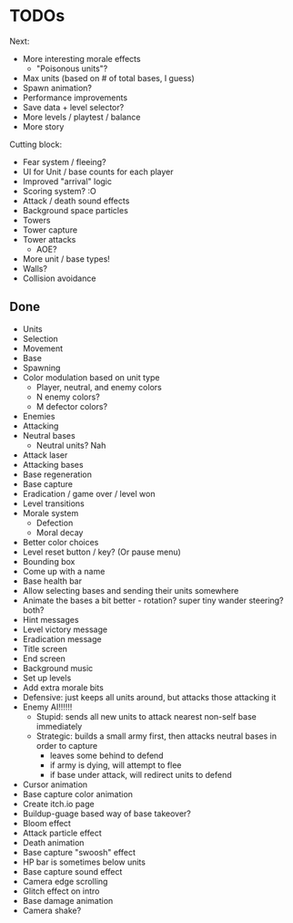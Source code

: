 # TODOs

Next:
- More interesting morale effects
  - "Poisonous units"?
- Max units (based on # of total bases, I guess)
- Spawn animation?
- Performance improvements
- Save data + level selector?
- More levels / playtest / balance
- More story

Cutting block:
- Fear system / fleeing?
- UI for Unit / base counts for each player
- Improved "arrival" logic
- Scoring system? :O
- Attack / death sound effects
- Background space particles
- Towers
- Tower capture
- Tower attacks
  - AOE?
- More unit / base types!
- Walls?
- Collision avoidance

## Done

- Units
- Selection
- Movement
- Base
- Spawning
- Color modulation based on unit type
  - Player, neutral, and enemy colors
  - N enemy colors?
  - M defector colors?
- Enemies
- Attacking
- Neutral bases
  - Neutral units? Nah
- Attack laser
- Attacking bases
- Base regeneration
- Base capture
- Eradication / game over / level won
- Level transitions
- Morale system
  - Defection
  - Moral decay
- Better color choices
- Level reset button / key? (Or pause menu)
- Bounding box
- Come up with a name
- Base health bar
- Allow selecting bases and sending their units somewhere
- Animate the bases a bit better - rotation? super tiny wander steering? both?
- Hint messages
- Level victory message
- Eradication message
- Title screen
- End screen
- Background music
- Set up levels
- Add extra morale bits
- Defensive: just keeps all units around, but attacks those attacking it
- Enemy AI!!!!!!
  - Stupid: sends all new units to attack nearest non-self base immediately
  - Strategic: builds a small army first, then attacks neutral bases in order to capture
      - leaves some behind to defend
      - if army is dying, will attempt to flee
      - if base under attack, will redirect units to defend
- Cursor animation
- Base capture color animation
- Create itch.io page
- Buildup-guage based way of base takeover?
- Bloom effect
- Attack particle effect
- Death animation
- Base capture "swoosh" effect
- HP bar is sometimes below units
- Base capture sound effect
- Camera edge scrolling
- Glitch effect on intro
- Base damage animation
- Camera shake?

